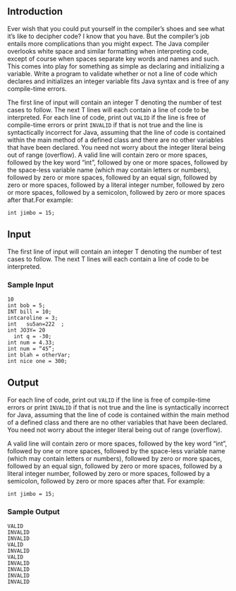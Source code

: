 ## Introduction

Ever wish that you could put yourself in the compiler’s shoes and see what it’s like to decipher code? I know that you have. But the compiler’s job entails more complications than you might expect. The Java compiler overlooks white space and similar formatting when interpreting code, except of course when spaces separate key words and names and such. This comes into play for something as simple as declaring and initializing a variable. Write a program to validate whether or not a line of code which declares and initializes an integer variable fits Java syntax and is free of any compile-time errors.

The first line of input will contain an integer T denoting the number of test cases to follow. The next T lines will each contain a line of code to be interpreted.
For each line of code, print out `VALID` if the line is free of compile-time errors or print `INVALID` if that is not true and the line is syntactically incorrect for Java, assuming that the line of code is contained within the main method of a defined class and there are no other variables that have been declared. You need not worry about the integer literal being out of range (overflow).
A valid line will contain zero or more spaces, followed by the key word “int”, followed by one or more spaces, followed by the space-less variable name (which may contain letters or numbers), followed by zero or more spaces, followed by an equal sign, followed by zero or more spaces, followed by a literal integer number, followed by zero or more spaces, followed by a semicolon, followed by zero or more spaces after that.For example:
```
int jimbo = 15;
```

## Input
The first line of input will contain an integer T denoting the number of test cases to follow. The next T lines will each contain a line of code to be interpreted.

### Sample Input
```
10
int bob = 5;
INT bill = 10;
intcaroline = 3;
int   su5an=222  ;
int JO3Y= 20
  int q = -30;
int num = 4.33;
int num = “45”;
int blah = otherVar;
int nice one = 300;
```

## Output
For each line of code, print out `VALID` if the line is free of compile-time errors or print `INVALID` if that is not true and the line is syntactically incorrect for Java, assuming that the line of code is contained within the main method of a defined class and there are no other variables that have been declared. You need not worry about the integer literal being out of range (overflow).

A valid line will contain zero or more spaces, followed by the key word “int”, followed by one or more spaces, followed by the space-less variable name (which may contain letters or numbers), followed by zero or more spaces, followed by an equal sign, followed by zero or more spaces, followed by a literal integer number, followed by zero or more spaces, followed by a semicolon, followed by zero or more spaces after that. For example:
```
int jimbo = 15;
```

### Sample Output
```
VALID
INVALID
INVALID
VALID
INVALID
VALID
INVALID
INVALID
INVALID
INVALID
```